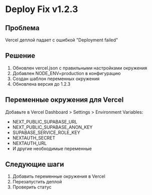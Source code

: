 # Deploy Fix v1.2.3

## Проблема
Vercel деплой падает с ошибкой "Deployment failed"

## Решение
1. Обновлен vercel.json с правильными настройками окружения
2. Добавлен NODE_ENV=production в конфигурацию
3. Создан шаблон переменных окружения
4. Обновлена версия до 1.2.3

## Переменные окружения для Vercel
Добавьте в Vercel Dashboard > Settings > Environment Variables:
- NEXT_PUBLIC_SUPABASE_URL
- NEXT_PUBLIC_SUPABASE_ANON_KEY  
- SUPABASE_SERVICE_ROLE_KEY
- NEXTAUTH_SECRET
- NEXTAUTH_URL
- И другие необходимые переменные

## Следующие шаги
1. Добавить переменные окружения в Vercel
2. Перезапустить деплой
3. Проверить статус
